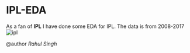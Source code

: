 # IPL-EDA
As a fan of **IPL** I have done some EDA for IPL.
The data is from 2008-2017
![ipl](https://user-images.githubusercontent.com/57325166/95168599-2bd5f900-07cf-11eb-851f-5ad622048a35.jpg)

@author *Rahul Singh* 

